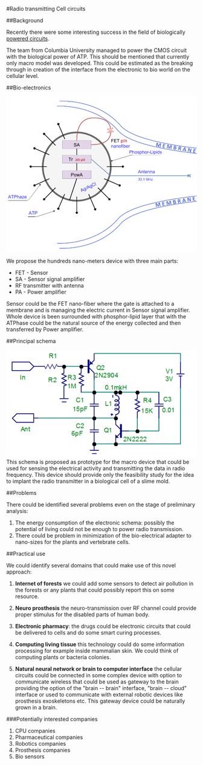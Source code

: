 #Radio transmitting Cell circuits

##Background

Recently there were some interesting success in the field of biologically [powered circuits](http://www.nature.com/ncomms/2015/151207/ncomms10070/pdf/ncomms10070.pdf).

The team from Columbia University managed to power the CMOS circuit with the biological power
of ATP. This should be mentioned that currently only macro model was developed.
This could be estimated as the breaking through in creation of the interface from
the electronic to bio world on the cellular level.

##Bio-electronics

![bio-electronics schema](bio-electroinc.png)

We propose the hundreds nano-meters device with three main parts:

* FET - Sensor
* SA - Sensor signal amplifier
* RF transmitter with antenna
* PA - Power amplifier

Sensor could be the FET nano-fiber where the gate is attached to a membrane and is managing the electric current in Sensor signal amplifier. Whole device is been surrounded with phosphor-lipid layer that with the ATPhase could be the natural source of the energy collected and then transferred by Power amplifier. 

##Principal schema

![Bio-electronic principal schema](Transmitter.png)
This schema is proposed as prototype for the macro device that could be used for sensing the electrical activity and transmitting the data in radio frequency. This device should provide only the feasibility study for the idea to implant the radio transmitter in a biological cell of a slime mold.

##Problems

There could be identified several problems even on the stage of preliminary analysis:

1. The energy consumption of the electronic schema: possibly the potential of living could not be enough to power radio transmission.
1. There could be problem in minimization of the bio-electrical adapter to nano-sizes for the plants and vertebrate cells.


##Practical use

We could identify several domains that could make use of this novel approach:

1. **Internet of forests** we could add some sensors to detect air pollution in the forests or any plants that could possibly report this on some resource.

1. **Neuro prosthesis** the neuro-transmission over RF channel could provide proper stimulus for the disabled parts of human body.

1. **Electronic pharmacy**: the drugs could be electronic circuits that could be delivered to cells and do some smart curing processes.

1. **Computing living tissue** this technology could do some information processing for example inside mammalian skin. We could think of computing plants or bacteria colonies.

1. **Natural neural network or brain to computer interface** the cellular circuits could be connected in some complex device with option to communicate wireless that could be used as gateway to the brain providing the option of the "brain -- brain" interface, "brain -- cloud" interface or used to communicate with external robotic devices like prosthesis exoskeletons etc. This gateway device could be naturally grown in a brain.

###Potentially interested companies

1. CPU companies
1. Pharmaceutical companies
1. Robotics companies
1. Prosthesis companies
1. Bio sensors

